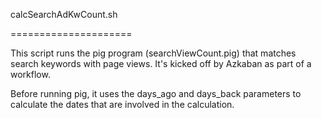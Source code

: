 calcSearchAdKwCount.sh

=====================

This script runs the pig program (searchViewCount.pig) that matches search keywords with page views.  It's kicked off by Azkaban as part of a workflow.  

Before running pig, it uses the days_ago and days_back parameters to calculate the dates that are involved in the calculation.